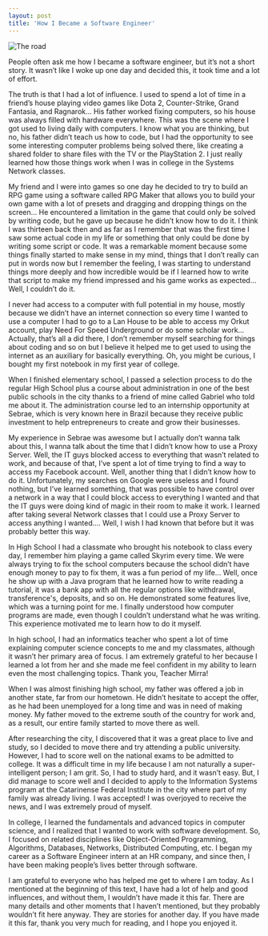 ```yaml
---
layout: post
title: 'How I Became a Software Engineer'
---
```


![The road](/assets/images/road.png)

People often ask me how I became a software engineer, but it’s not a short story. It wasn’t like I woke up one day and
decided this, it took time and a lot of effort.

The truth is that I had a lot of influence. I used to spend a lot of time in a friend’s house playing video games like
Dota 2, Counter-Strike, Grand Fantasia, and Ragnarok… His father worked fixing computers, so his house was always filled
with hardware everywhere. This was the scene where I got used to living daily with computers. I know what you are
thinking, but no, his father didn’t teach us how to code, but I had the opportunity to see some interesting computer
problems being solved there, like creating a shared folder to share files with the TV or the PlayStation 2. I just
really learned how those things work when I was in college in the Systems Network classes.

My friend and I were into games so one day he decided to try to build an RPG game using a software called RPG Maker that
allows you to build your own game with a lot of presets and dragging and dropping things on the screen… He encountered a
limitation in the game that could only be solved by writing code, but he gave up because he didn’t know how to do it. I
think I was thirteen back then and as far as I remember that was the first time I saw some actual code in my life or
something that only could be done by writing some script or code. It was a remarkable moment because some things finally
started to make sense in my mind, things that I don’t really can put in words now but I remember the feeling, I was
starting to understand things more deeply and how incredible would be if I learned how to write that script to make my
friend impressed and his game works as expected… Well, I couldn’t do it.

I never had access to a computer with full potential in my house, mostly because we didn’t have an internet connection
so every time I wanted to use a computer I had to go to a Lan House to be able to access my Orkut account, play Need For
Speed Underground or do some scholar work… Actually, that’s all a did there, I don’t remember myself searching for
things about coding and so on but I believe it helped me to get used to using the internet as an auxiliary for basically
everything. Oh, you might be curious, I bought my first notebook in my first year of college.

When I finished elementary school, I passed a selection process to do the regular High School plus a course about
administration in one of the best public schools in the city thanks to a friend of mine called Gabriel who told me about
it. The administration course led to an internship opportunity at Sebrae, which is very known here in Brazil because
they receive public investment to help entrepreneurs to create and grow their businesses.

My experience in Sebrae was awesome but I actually don’t wanna talk about this, I wanna talk about the time that I
didn’t know how to use a Proxy Server. Well, the IT guys blocked access to everything that wasn’t related to work, and
because of that, I’ve spent a lot of time trying to find a way to access my Facebook account. Well, another thing that I
didn’t know how to do it. Unfortunately, my searches on Google were useless and I found nothing, but I’ve learned
something, that was possible to have control over a network in a way that I could block access to everything I wanted
and that the IT guys were doing kind of magic in their room to make it work. I learned after taking several Network
classes that I could use a Proxy Server to access anything I wanted.… Well, I wish I had known that before but it was
probably better this way.

In High School I had a classmate who brought his notebook to class every day, I remember him playing a game called
Skyrim every time. We were always trying to fix the school computers because the school didn’t have enough money to pay
to fix them, it was a fun period of my life… Well, once he show up with a Java program that he learned how to write
reading a tutorial, it was a bank app with all the regular options like withdrawal, transference's, deposits, and so on.
He demonstrated some features live, which was a turning point for me. I finally understood how computer programs are
made, even though I couldn’t understand what he was writing. This experience motivated me to learn how to do it myself.

In high school, I had an informatics teacher who spent a lot of time explaining computer science concepts to me and my
classmates, although it wasn’t her primary area of focus. I am extremely grateful to her because I learned a lot from
her and she made me feel confident in my ability to learn even the most challenging topics. Thank you, Teacher Mirra!

When I was almost finishing high school, my father was offered a job in another state, far from our hometown. He didn’t
hesitate to accept the offer, as he had been unemployed for a long time and was in need of making money. My father moved
to the extreme south of the country for work and, as a result, our entire family started to move there as well.

After researching the city, I discovered that it was a great place to live and study, so I decided to move there and try
attending a public university. However, I had to score well on the national exams to be admitted to college. It was a
difficult time in my life because I am not naturally a super-intelligent person; I am grit. So, I had to study hard, and
it wasn’t easy. But, I did manage to score well and I decided to apply to the Information Systems program at the
Catarinense Federal Institute in the city where part of my family was already living. I was accepted! I was overjoyed to
receive the news, and I was extremely proud of myself.

In college, I learned the fundamentals and advanced topics in computer science, and I realized that I wanted to work
with software development. So, I focused on related disciplines like Object-Oriented Programming, Algorithms, Databases,
Networks, Distributed Computing, etc. I began my career as a Software Engineer intern at an HR company, and since then, I have been making
people’s lives better through software.

I am grateful to everyone who has helped me get to where I am today. As I mentioned at the beginning of this text, I
have had a lot of help and good influences, and without them, I wouldn’t have made it this far. There are many details
and other moments that I haven’t mentioned, but they probably wouldn’t fit here anyway. They are stories for another
day. If you have made it this far, thank you very much for reading, and I hope you enjoyed it.